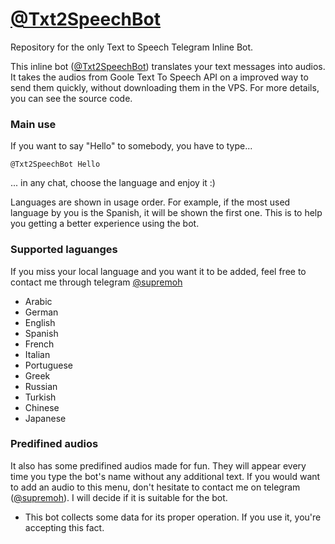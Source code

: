 # [@Txt2SpeechBot](https://t.me/Txt2SpeechBot)

Repository for the only Text to Speech Telegram Inline Bot.

This inline bot ([@Txt2SpeechBot](https://t.me/Txt2SpeechBot)) translates your text messages into audios.
It takes the audios from Goole Text To Speech API on a improved way to send them quickly, without downloading them in the VPS.
For more details, you can see the source code.

### Main use

If you want to say "Hello" to somebody, you have to type...

```
@Txt2SpeechBot Hello
```

... in any chat, choose the language and enjoy it :)

Languages are shown in usage order. For example, if the most used language by you is the Spanish, it will be shown the first one.
This is to help you getting a better experience using the bot.


### Supported laguanges

If you miss your local language and you want it to be added, feel free to contact me through telegram [@supremoh](https://t.me/supremoh)
* Arabic
* German
* English
* Spanish
* French
* Italian
* Portuguese
* Greek
* Russian
* Turkish
* Chinese
* Japanese

### Predifined audios

It also has some predifined audios made for fun.
They will appear every time you type the bot's name without any additional text.
If you would want to add an audio to this menu, don't hesitate to contact me on telegram ([@supremoh](https://t.me/supremoh)).
I will decide if it is suitable for the bot.

* This bot collects some data for its proper operation. If you use it, you're accepting this fact.